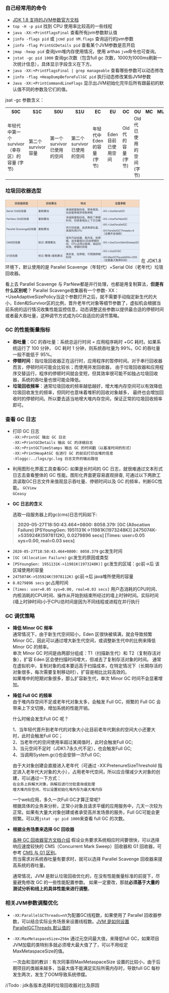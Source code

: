 ### 自己经常用的命令
* [JDK 1.8 支持的JVM参数官方文档](https://docs.oracle.com/javase/8/docs/technotes/tools/windows/java.html#BABHDABI)
* `top -H -p pid` 找到 CPU 使用率比较高的一些线程
* `java -XX:+PrintFlagsFinal` 查看所有jvm参数默认值
* `jinfo -flags pid` 或 `jcmd pid VM.flags` 查询运行的jvm参数
* `jinfo -flag PrintGCDetails pid` 查看某个JVM参数是否开启
* `jmap -heap pid` 查询jvm堆内存使用情况，使用 arthas `jvm`命令也可查询。
* `jstat -gc pid 1000`  查询gc次数（包含full gc 次数，1000为1000ms刷新一次统计信息），具体显示字段含义在下方。 
* `java -XX:+PrintFlagsFinal | grep manageable` 查看哪些参数可以动态修改
* `jinfo -flag +HeapDumpBeforeFullGC pid`  执行动态修改某些JVM参数
* `Java -XX:+PrintCommandLineFlags`  显示出JVM初始化完毕后所有跟最初的默认值不同的参数及它们的值。  


jsat -gc 参数含义：
<table >
  <tr>
    <th>S0C</th>
    <th>S1C</th>
    <th>S0U</th>
      <th>S1U</th>
      <th>EC</th>
      <th>EU</th>
      <th>OC</th>
      <th>OU</th>
      <th>MC</th>
      <th>MU</th>
      <th>CCSC</th>
      <th>CCSU</th>
      <th>YGC</th>
      <th>YGCT</th>
      <th>FGC</th>
      <th>FGCT</th>
      <th>GCT</th>
      
  </tr>
  <tr>
    <td>年轻代中第一个survivor（幸存区）的容量 (字节)</td>
    <td>第二个survivor容量</td>
    <td>第一个survivor已使用的空间</td>
    <td>第二个survivor已使用的空间</td>
    <td>年轻代中Eden的容量 (字节)</td>
    <td>Eden目前已使用空间</td>
    <td>Old代的容量 (字节)</td>
    <td>Old代已使用的空间 (字节)</td>
    <td></td>
    <td></td>
    <td></td>
    <td></td>
    <td>应用启动到目前的young gc次数</td>
    <td>young gc花费的总时间</td>
    <td>full gc次数</td>
    <td>full gc时间</td>
    <td>gc的总时间</td>
  </tr>

</table>  



### 垃圾回收器选型
<img src="https://github.com/islongfei/Blog/blob/master/images/%E5%9E%83%E5%9C%BE%E5%9B%9E%E6%94%B6%E5%99%A8.jpg" width="85%" hegiht="85%"  />  
在 JDK1.8 环境下，默认使用的是 Parallel Scavenge（年轻代）+Serial Old（老年代）垃圾回收器。   


看上去 Parallel Scavenge 与 ParNew都是并行处理，也都是用复制算法，**但是有什么区别呢**？
Parallel Scavenge收集器有一个参数- XX：+UseAdaptiveSizePolicy当这个参数打开之后，就不需要手动指定新生代的大小，Eden和Survivor区的比例，晋升老年代对象等细节参数了，虚拟机会根据当前系统的运行情况收集性能监控信息，动态调整这些参数以提供最合适的停顿时间或者最大吞吐量，这种调节方式成为GC自适应的调节策略。

### GC 的性能衡量指标
* **吞吐量**：GC 的吞吐量：系统总运行时间 = 应用程序耗时 +GC 耗时。如果系统运行了 100 分钟，
GC 耗时 1 分钟，则系统吞吐量为 99%。GC 的吞吐量一般不能低于 95%。
* **停顿时间**：指垃圾回收器正在运行时，应用程序的暂停时间。对于串行回收器而言，停顿时间可能会比较长；而使用并发回收器，
由于垃圾回收器和应用程序交替运行，程序的停顿时间就会变短，但其效率很可能不如独占垃圾回收器，系统的吞吐量也很可能会降低。
* **垃圾回收频率**：通常垃圾回收的频率越低越好，增大堆内存空间可以有效降低垃圾回收发生的频率，但同时也意味着堆积的回收对象越多，
最终也会增加回收时的停顿时间。所以要去适当地增大堆内存空间，保证正常的垃圾回收频率即可。 


### 查看 GC 日志  
* 打印 GC 日志  
`-XX:+PrintGC 输出 GC 日志`  
`-XX:+PrintGCDetails 输出 GC 的详细日志`  
`-XX:+PrintGCTimeStamps 输出 GC 的时间戳（以基准时间的形式）`  
`-XX:+PrintHeapAtGC 在进行 GC 的前后打印出堆的信息`  
`-Xloggc:../logs/gc.log 日志文件的输出路径`  

* 利用图形化界面工具查看GC: 如果是长时间的 GC 日志，就很难通过文本形式日志去查看整体的 GC 性能。图形化界面更容易直观排查,
可通过以下两款工具读取GC日志文件来值观显示吞吐量、停顿时间以及 GC 的频率，判断GC性能。
`GCView`  
`GCeasy`  

* **GC 日志的含义**  

    选取一段服务器上的gc(cms)日志代码如下:  
>**2020-05-27T18:50:43.464+0800: 8058.379: [GC (Allocation Failure) [PSYoungGen: 1951131K->11981K(1973248K)] 2475074K->535924K(5978112K), 0.0279896 secs] [Times: user=0.05 sys=0.00, real=0.03 secs]** 
* `2020-05-27T18:50:43.464+0800: 8058.379` gc发生时间 
* `[GC (Allocation Failure)` gc发生的原因或类型 
* `[PSYoungGen: 1951131K->11981K(1973248K)]` gc发生的区域：gc前->后 该区域使用的容量
* `2475074K->535924K(5978112K)`  gc前->后 java堆所使用的容量 
* `0.0279896 secs` gc占用时间
* `[Times: user=0.05 sys=0.00, real=0.03 secs]` 用户态消耗的CPU时间、内核消耗的CPU时间、操作从开始到结束所经过的墙上时钟时间。实际时间(墙上时钟时间)小于CPU总时间是因为不同线程或进程在并行执行




### GC 调优策略
* **降低 Minor GC 频率**  
    通常情况下，由于新生代空间较小，Eden 区很快被填满，就会导致频繁 Minor GC，因此可以通过增大新生代空间，或调整新生代中的比例来降低 Minor GC 的频率。  
单次 Minor GC 时间是由两部分组成：T1（扫描新生代）和 T2（复制存活对象），扩容 Eden 区会使扫描时间增大，但减去了复制存活对象的时间。
通常在虚拟机中，复制对象的成本要远高于扫描成本，在特定情况下（长期存活的对象很多，每次需要复制移动时），扩容是相比比较高效的。  
如果堆中的短期对象很多，那么扩容新生代，单次 Minor GC 时间不会显著增加。

* **降低 Full GC 的频率**  
由于堆内存空间不足或老年代对象太多，会触发 Full GC，频繁的 Full GC 会带来上下文切换，增加系统的性能开销。 

    什么时候会发生Full GC 呢？ 
    
    1、当年轻代晋升到老年代的对象大小比目前老年代剩余的空间大小还要大时，此时会触发Full GC；  
    2、当老年代的空间使用率超过某阈值时，此时会触发Full GC;  
    3、当元空间不足时（JDK1.7永久代不足），也会触发Full GC;  
    4、当调用System.gc()也会安排一次Full GC;  

    由于大对象创建会直接进入老年代（可通过 -XX:PretenureSizeThreshold 指定进入老年代大对象的大小），占用老年代空间，所以应合理减少大对象的创建，可以通过一下方式：  
    `在业务上拆解大对象，拆解后进行分批查询或处理`  
    `增大堆内存空间，可以设置初始化堆内存为最大堆内存`

    一个web应用，多久一次Full GC才算正常呢?  
    根据具体的业务来分析，正常小对象且请求平缓的应用服务中，几天一次较为正常。如果有大量大对象创建或者承受高并发场景的服务，Full GC可能会更频繁。可以用`jstat -gc pid 1000`来查看 full GC 的次数。

* **根据业务场景来选择 GC 回收器**  

    [各种 GC 回收器官方文档介绍](https://docs.oracle.com/javase/8/docs/technotes/guides/vm/gctuning/index.html)
    假设业务要求系统相应时间要很快，可以选择响应速度较快的 CMS（Concurrent Mark Sweep）回收器和 G1 回收器，可参考 [CMS 与 G1 区别](https://github.com/islongfei/Blog/blob/master/java-basics/CMS%20%E5%92%8C%20G1%20%E7%9A%84%E5%8C%BA%E5%88%AB.md)。  
而当需求对系统吞吐量有要求时，就可以选择 Parallel Scavenge 回收器来提高系统的吞吐量。  

    通常情况，JVM 是默认垃圾回收优化的，在没有性能衡量标准的前提下，尽量避免修改 GC 的一些性能配置参数。
如果一定要改，那就**必须基于大量的测试分析和线上的具体性能来进行调整**。

### 相关JVM参数调整优化 
* `-XX:ParallelGCThreads=n`n为配置GC线程数，如果使用了 Parallel 回收器参数，可以结合实际业务场景来设置线程数。[JVM 是如何设置 ParallelGCThreads 默认值的](https://blog.csdn.net/bdx_hadoop_opt/article/details/38021209)
* `-XX:MaxMetaspaceSize=256m` 通过元空间最大值，来降低full GC，如果项目JVM加载的类特别多就必须增大最大值了了，可以不用给定MaxMetaspaceSize的值。 

    一次血和泪的教训：有次同事将MaxMetaspaceSize 设置的比较小，由于后期项目的类越来越多，当最大值不能满足实际所需内存时，导致full GC 每秒发生两次，发生了OOM导致系统停摆。



//Todo : jdk各版本选择的垃圾回收器对比及原因


